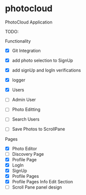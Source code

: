 # photocloud
PhotoCloud Application


TODO:

Functionality
- [X] Git Integration
- [X] add photo selection to SignUp
- [X] add signUp and logIn verifications
- [X] logger
- [X] Users
- [ ] Admin User
- [ ] Photo Editting 
- [ ] Search Users
- [ ] Save Photos to ScrollPane


Pages
- [X] Photo Editor
- [ ] Discovery Page
- [X] Profile Page
- [X] LogIn
- [X] SignUp
- [X] Profile Pages
- [X] Profile Pages Info Edit Section
- [ ] Scroll Pane panel design